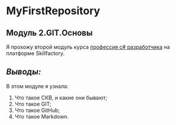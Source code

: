 # MyFirstRepository
## Модуль 2.GIT.Основы
Я прохожу второй модуль курса [профессия с# разработчика](https://skillfactory.ru/csharp)
на платформе Skillfactory.
## *Выводы:*
В этом модуле я узнала: 
1. Что такое СКВ, и какие они бывают;
2. Что такое GIT;
3. Что такое GitHub;
4. Что такое Markdown. 
